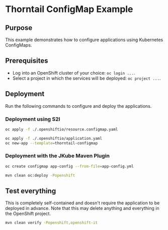 # Thorntail ConfigMap Example

## Purpose

This example demonstrates how to configure applications using Kubernetes ConfigMaps.

## Prerequisites

* Log into an OpenShift cluster of your choice: `oc login ...`.
* Select a project in which the services will be deployed: `oc project ...`.

## Deployment

Run the following commands to configure and deploy the applications.

### Deployment using S2I

```bash
oc apply -f ./.openshiftio/resource.configmap.yaml

oc apply -f ./.openshiftio/application.yaml
oc new-app --template=thorntail-configmap
```

### Deployment with the JKube Maven Plugin

```bash
oc create configmap app-config --from-file=app-config.yml

mvn clean oc:deploy -Popenshift
```

## Test everything

This is completely self-contained and doesn't require the application to be deployed in advance.
Note that this may delete anything and everything in the OpenShift project.

```bash
mvn clean verify -Popenshift,openshift-it
```
